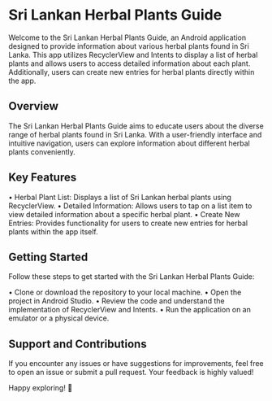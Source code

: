 # Sri Lankan Herbal Plants Guide

Welcome to the Sri Lankan Herbal Plants Guide, an Android application designed to provide information about various herbal plants found in Sri Lanka. This app utilizes RecyclerView and Intents to display a list of herbal plants and allows users to access detailed information about each plant. Additionally, users can create new entries for herbal plants directly within the app.

## Overview

The Sri Lankan Herbal Plants Guide aims to educate users about the diverse range of herbal plants found in Sri Lanka. With a user-friendly interface and intuitive navigation, users can explore information about different herbal plants conveniently.

## Key Features

•	Herbal Plant List: Displays a list of Sri Lankan herbal plants using RecyclerView.
•	Detailed Information: Allows users to tap on a list item to view detailed information about a specific herbal plant.
•	Create New Entries: Provides functionality for users to create new entries for herbal plants within the app itself.

## Getting Started

Follow these steps to get started with the Sri Lankan Herbal Plants Guide:

•	Clone or download the repository to your local machine.
•	Open the project in Android Studio.
•	Review the code and understand the implementation of RecyclerView and Intents.
•	Run the application on an emulator or a physical device.

## Support and Contributions

If you encounter any issues or have suggestions for improvements, feel free to open an issue or submit a pull request. Your feedback is highly valued!

Happy exploring! 🌿



